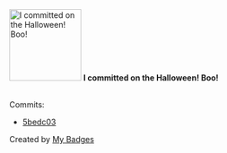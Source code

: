 <img src="https://my-badges.github.io/my-badges/spooky-commit.png" alt="I committed on the Halloween! Boo!" title="I committed on the Halloween! Boo!" width="128">
<strong>I committed on the Halloween! Boo!</strong>
<br><br>

Commits:

- <a href="https://github.com/Neptunium931/dotfile/commit/5bedc031cb834a9b5dbd7e112aaf581ef634371f">5bedc03</a>


Created by <a href="https://github.com/my-badges/my-badges">My Badges</a>